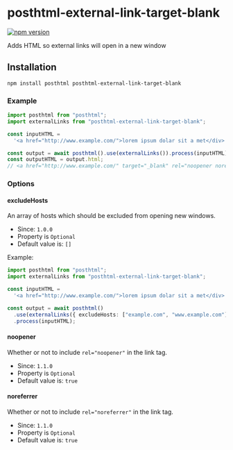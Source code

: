 # posthtml-external-link-target-blank

[![npm version][img:npm]][url:npm]

Adds HTML so external links will open in a new window

## Installation

```
npm install posthtml posthtml-external-link-target-blank
```

### Example

```typescript
import posthtml from "posthtml";
import externalLinks from "posthtml-external-link-target-blank";

const inputHTML =
  '<a href="http://www.example.com/">lorem ipsum dolar sit a met</div>';

const output = await posthtml().use(externalLinks()).process(inputHTML);
const outputHTML = output.html;
// <a href="http://www.example.com/" target="_blank" rel="noopener noreferrer">lorem ipsum dolar sit a met</div>
```

### Options

#### excludeHosts

An array of hosts which should be excluded from opening new windows.

- Since: `1.0.0`
- Property is `Optional`
- Default value is: `[]`

Example:

```typescript
import posthtml from "posthtml";
import externalLinks from "posthtml-external-link-target-blank";

const inputHTML =
  '<a href="http://www.example.com/">lorem ipsum dolar sit a met</div>';

const output = await posthtml()
  .use(externalLinks({ excludeHosts: ["example.com", "www.example.com"] }))
  .process(inputHTML);
```

#### noopener

Whether or not to include `rel="noopener"` in the link tag.

- Since: `1.1.0`
- Property is `Optional`
- Default value is: `true`

#### noreferrer

Whether or not to include `rel="noreferrer"` in the link tag.

- Since: `1.1.0`
- Property is `Optional`
- Default value is: `true`

[url:posthtml]: https://github.com/posthtml/posthtml
[img:npm]: https://img.shields.io/npm/v/posthtml-external-link-target-blank.svg
[url:npm]: https://www.npmjs.com/package/posthtml-external-link-target-blank
